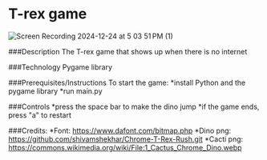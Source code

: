 # T-rex game

![Screen Recording 2024-12-24 at 5 03 51 PM (1)](https://github.com/user-attachments/assets/3369d74b-0539-4b40-90e9-e0b71058487c)

###Description
The T-rex game that shows up when there is no internet

###Technology
Pygame library

###Prerequisites/Instructions
To start the game:
  *install Python and the pygame library
  *run main.py

###Controls
*press the space bar to make the dino jump
*if the game ends, press "a" to restart

###Credits:
*Font: https://www.dafont.com/bitmap.php
*Dino png: https://github.com/shivamshekhar/Chrome-T-Rex-Rush.git
*Cacti png: https://commons.wikimedia.org/wiki/File:1_Cactus_Chrome_Dino.webp
